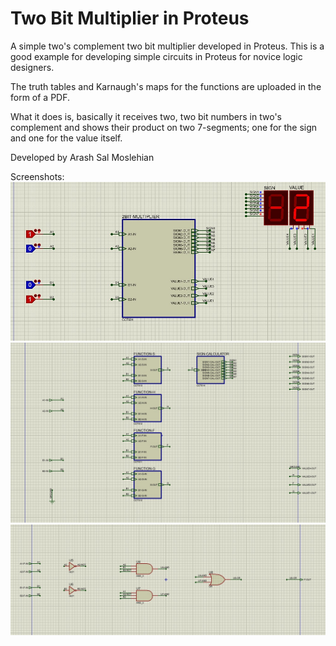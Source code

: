 # Two Bit Multiplier in Proteus
A simple two's complement two bit multiplier developed in Proteus.
This is a good example for developing simple circuits in Proteus for novice logic designers.

The truth tables and Karnaugh's maps for the functions are uploaded in the form of a PDF.

What it does is, basically it receives two, two bit numbers in two's complement and shows their product on two 
7-segments; one for the sign and one for the value itself.

Developed by Arash Sal Moslehian


Screenshots:
 ![Alt text](/screenshots/1.jpg?raw=true "Main Circuit")
 ![Alt text](/screenshots/2.jpg?raw=true "Sub Circuit")
 ![Alt text](/screenshots/3.jpg?raw=true "Sub Circuit")

